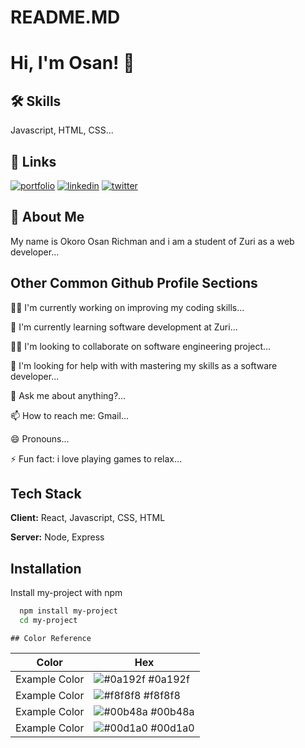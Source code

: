 # README.MD

# Hi, I'm Osan! 👋

## 🛠 Skills

Javascript, HTML, CSS...

## 🔗 Links

[![portfolio](https://img.shields.io/badge/my_portfolio-000?style=for-the-badge&logo=ko-fi&logoColor=white)](https://katherineoelsner.com/)
[![linkedin](https://img.shields.io/badge/linkedin-0A66C2?style=for-the-badge&logo=linkedin&logoColor=white)](https://www.linkedin.com/)
[![twitter](https://img.shields.io/badge/twitter-1DA1F2?style=for-the-badge&logo=twitter&logoColor=white)](https://twitter.com/WaweOsan)

## 🚀 About Me

My name is Okoro Osan Richman and i am a student of Zuri as a web developer...

## Other Common Github Profile Sections

👩‍💻 I'm currently working on improving my coding skills...

🧠 I'm currently learning software development at Zuri...

👯‍♀️ I'm looking to collaborate on software engineering project...

🤔 I'm looking for help with with mastering my skills as a software developer...

💬 Ask me about anything?...

📫 How to reach me: Gmail...

😄 Pronouns...

⚡️ Fun fact: i love playing games to relax...

## Tech Stack

**Client:** React, Javascript, CSS, HTML

**Server:** Node, Express

## Installation

Install my-project with npm

```bash
  npm install my-project
  cd my-project
```

    ## Color Reference

| Color         | Hex                                                              |
| ------------- | ---------------------------------------------------------------- |
| Example Color | ![#0a192f](https://via.placeholder.com/10/0a192f?text=+) #0a192f |
| Example Color | ![#f8f8f8](https://via.placeholder.com/10/f8f8f8?text=+) #f8f8f8 |
| Example Color | ![#00b48a](https://via.placeholder.com/10/00b48a?text=+) #00b48a |
| Example Color | ![#00d1a0](https://via.placeholder.com/10/00b48a?text=+) #00d1a0 |
